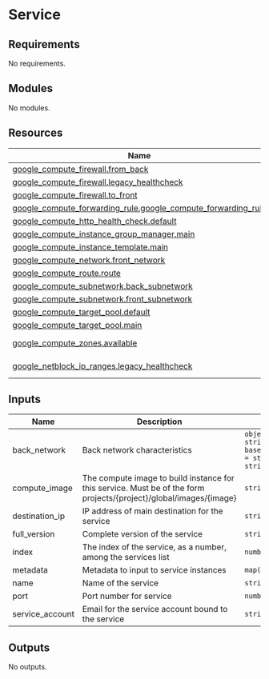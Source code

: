 <!-- BEGIN_TF_DOCS -->
# Service

## Requirements

No requirements.

## Modules

No modules.

## Resources

| Name | Type |
|------|------|
| [google_compute_firewall.from_back](https://registry.terraform.io/providers/hashicorp/google/latest/docs/resources/compute_firewall) | resource |
| [google_compute_firewall.legacy_healthcheck](https://registry.terraform.io/providers/hashicorp/google/latest/docs/resources/compute_firewall) | resource |
| [google_compute_firewall.to_front](https://registry.terraform.io/providers/hashicorp/google/latest/docs/resources/compute_firewall) | resource |
| [google_compute_forwarding_rule.google_compute_forwarding_rule](https://registry.terraform.io/providers/hashicorp/google/latest/docs/resources/compute_forwarding_rule) | resource |
| [google_compute_http_health_check.default](https://registry.terraform.io/providers/hashicorp/google/latest/docs/resources/compute_http_health_check) | resource |
| [google_compute_instance_group_manager.main](https://registry.terraform.io/providers/hashicorp/google/latest/docs/resources/compute_instance_group_manager) | resource |
| [google_compute_instance_template.main](https://registry.terraform.io/providers/hashicorp/google/latest/docs/resources/compute_instance_template) | resource |
| [google_compute_network.front_network](https://registry.terraform.io/providers/hashicorp/google/latest/docs/resources/compute_network) | resource |
| [google_compute_route.route](https://registry.terraform.io/providers/hashicorp/google/latest/docs/resources/compute_route) | resource |
| [google_compute_subnetwork.back_subnetwork](https://registry.terraform.io/providers/hashicorp/google/latest/docs/resources/compute_subnetwork) | resource |
| [google_compute_subnetwork.front_subnetwork](https://registry.terraform.io/providers/hashicorp/google/latest/docs/resources/compute_subnetwork) | resource |
| [google_compute_target_pool.default](https://registry.terraform.io/providers/hashicorp/google/latest/docs/resources/compute_target_pool) | resource |
| [google_compute_target_pool.main](https://registry.terraform.io/providers/hashicorp/google/latest/docs/resources/compute_target_pool) | resource |
| [google_compute_zones.available](https://registry.terraform.io/providers/hashicorp/google/latest/docs/data-sources/compute_zones) | data source |
| [google_netblock_ip_ranges.legacy_healthcheck](https://registry.terraform.io/providers/hashicorp/google/latest/docs/data-sources/netblock_ip_ranges) | data source |

## Inputs

| Name | Description | Type | Default |
|------|-------------|------|---------|
| back\_network | Back network characteristics | ```object({ name = string base_cidr_block = string id = string })``` | n/a |
| compute\_image | The compute image to build instance for this service. Must be of the form projects/{project}/global/images/{image} | `string` | n/a |
| destination\_ip | IP address of main destination for the service | `string` | n/a |
| full\_version | Complete version of the service | `string` | n/a |
| index | The index of the service, as a number, among the services list | `number` | n/a |
| metadata | Metadata to input to service instances | `map(string)` | n/a |
| name | Name of the service | `string` | n/a |
| port | Port number for service | `number` | n/a |
| service\_account | Email for the service account bound to the service | `string` | `null` |

## Outputs

No outputs.
<!-- END_TF_DOCS -->
